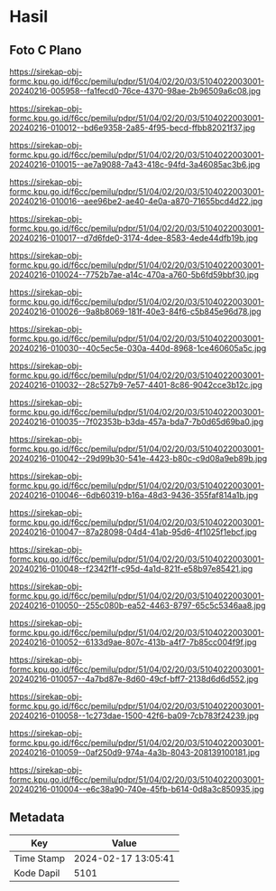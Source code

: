 # Hasil

## Foto C Plano

https://sirekap-obj-formc.kpu.go.id/f6cc/pemilu/pdpr/51/04/02/20/03/5104022003001-20240216-005958--fa1fecd0-76ce-4370-98ae-2b96509a6c08.jpg

https://sirekap-obj-formc.kpu.go.id/f6cc/pemilu/pdpr/51/04/02/20/03/5104022003001-20240216-010012--bd6e9358-2a85-4f95-becd-ffbb82021f37.jpg

https://sirekap-obj-formc.kpu.go.id/f6cc/pemilu/pdpr/51/04/02/20/03/5104022003001-20240216-010015--ae7a9088-7a43-418c-94fd-3a46085ac3b6.jpg

https://sirekap-obj-formc.kpu.go.id/f6cc/pemilu/pdpr/51/04/02/20/03/5104022003001-20240216-010016--aee96be2-ae40-4e0a-a870-71655bcd4d22.jpg

https://sirekap-obj-formc.kpu.go.id/f6cc/pemilu/pdpr/51/04/02/20/03/5104022003001-20240216-010017--d7d6fde0-3174-4dee-8583-4ede44dfb19b.jpg

https://sirekap-obj-formc.kpu.go.id/f6cc/pemilu/pdpr/51/04/02/20/03/5104022003001-20240216-010024--7752b7ae-a14c-470a-a760-5b6fd59bbf30.jpg

https://sirekap-obj-formc.kpu.go.id/f6cc/pemilu/pdpr/51/04/02/20/03/5104022003001-20240216-010026--9a8b8069-181f-40e3-84f6-c5b845e96d78.jpg

https://sirekap-obj-formc.kpu.go.id/f6cc/pemilu/pdpr/51/04/02/20/03/5104022003001-20240216-010030--40c5ec5e-030a-440d-8968-1ce460605a5c.jpg

https://sirekap-obj-formc.kpu.go.id/f6cc/pemilu/pdpr/51/04/02/20/03/5104022003001-20240216-010032--28c527b9-7e57-4401-8c86-9042cce3b12c.jpg

https://sirekap-obj-formc.kpu.go.id/f6cc/pemilu/pdpr/51/04/02/20/03/5104022003001-20240216-010035--7f02353b-b3da-457a-bda7-7b0d65d69ba0.jpg

https://sirekap-obj-formc.kpu.go.id/f6cc/pemilu/pdpr/51/04/02/20/03/5104022003001-20240216-010042--29d99b30-541e-4423-b80c-c9d08a9eb89b.jpg

https://sirekap-obj-formc.kpu.go.id/f6cc/pemilu/pdpr/51/04/02/20/03/5104022003001-20240216-010046--6db60319-b16a-48d3-9436-355faf814a1b.jpg

https://sirekap-obj-formc.kpu.go.id/f6cc/pemilu/pdpr/51/04/02/20/03/5104022003001-20240216-010047--87a28098-04d4-41ab-95d6-4f1025f1ebcf.jpg

https://sirekap-obj-formc.kpu.go.id/f6cc/pemilu/pdpr/51/04/02/20/03/5104022003001-20240216-010048--f2342f1f-c95d-4a1d-821f-e58b97e85421.jpg

https://sirekap-obj-formc.kpu.go.id/f6cc/pemilu/pdpr/51/04/02/20/03/5104022003001-20240216-010050--255c080b-ea52-4463-8797-65c5c5346aa8.jpg

https://sirekap-obj-formc.kpu.go.id/f6cc/pemilu/pdpr/51/04/02/20/03/5104022003001-20240216-010052--6133d9ae-807c-413b-a4f7-7b85cc004f9f.jpg

https://sirekap-obj-formc.kpu.go.id/f6cc/pemilu/pdpr/51/04/02/20/03/5104022003001-20240216-010057--4a7bd87e-8d60-49cf-bff7-2138d6d6d552.jpg

https://sirekap-obj-formc.kpu.go.id/f6cc/pemilu/pdpr/51/04/02/20/03/5104022003001-20240216-010058--1c273dae-1500-42f6-ba09-7cb783f24239.jpg

https://sirekap-obj-formc.kpu.go.id/f6cc/pemilu/pdpr/51/04/02/20/03/5104022003001-20240216-010059--0af250d9-974a-4a3b-8043-208139100181.jpg

https://sirekap-obj-formc.kpu.go.id/f6cc/pemilu/pdpr/51/04/02/20/03/5104022003001-20240216-010004--e6c38a90-740e-45fb-b614-0d8a3c850935.jpg


## Metadata

| Key        | Value               |
| ---------- | ------------------- |
| Time Stamp | 2024-02-17 13:05:41 |
| Kode Dapil | 5101                |



